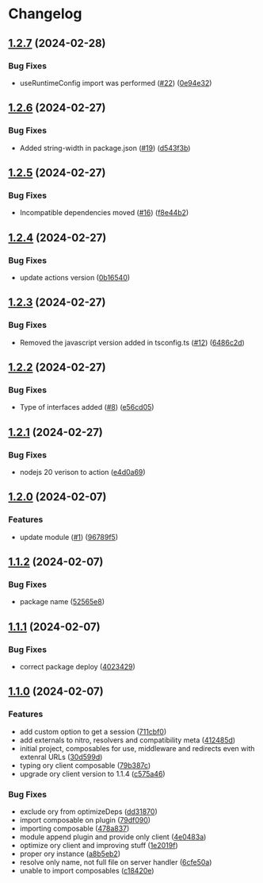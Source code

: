 # Changelog

## [1.2.7](https://github.com/rem-tools/nuxt-ory/compare/nuxt-ory-v1.2.6...nuxt-ory-v1.2.7) (2024-02-28)


### Bug Fixes

* useRuntimeConfig import was performed ([#22](https://github.com/rem-tools/nuxt-ory/issues/22)) ([0e94e32](https://github.com/rem-tools/nuxt-ory/commit/0e94e323fee44721c00f6b33647da09c40cfaa2a))

## [1.2.6](https://github.com/rem-tools/nuxt-ory/compare/nuxt-ory-v1.2.5...nuxt-ory-v1.2.6) (2024-02-27)


### Bug Fixes

* Added string-width in package.json ([#19](https://github.com/rem-tools/nuxt-ory/issues/19)) ([d543f3b](https://github.com/rem-tools/nuxt-ory/commit/d543f3bcb2c4b51548cd5125f38714966acdff86))

## [1.2.5](https://github.com/rem-tools/nuxt-ory/compare/nuxt-ory-v1.2.4...nuxt-ory-v1.2.5) (2024-02-27)


### Bug Fixes

* Incompatible dependencies moved ([#16](https://github.com/rem-tools/nuxt-ory/issues/16)) ([f8e44b2](https://github.com/rem-tools/nuxt-ory/commit/f8e44b267048280e99867bd4984cbf1f5a938190))

## [1.2.4](https://github.com/rem-tools/nuxt-ory/compare/nuxt-ory-v1.2.3...nuxt-ory-v1.2.4) (2024-02-27)


### Bug Fixes

* update actions version ([0b16540](https://github.com/rem-tools/nuxt-ory/commit/0b165409876de32e686ef44d4344f3793618e6f0))

## [1.2.3](https://github.com/rem-tools/nuxt-ory/compare/nuxt-ory-v1.2.2...nuxt-ory-v1.2.3) (2024-02-27)


### Bug Fixes

* Removed the javascript version added in tsconfig.ts ([#12](https://github.com/rem-tools/nuxt-ory/issues/12)) ([6486c2d](https://github.com/rem-tools/nuxt-ory/commit/6486c2d0f281435d8053f4c818ddb83acb1148ed))

## [1.2.2](https://github.com/rem-tools/nuxt-ory/compare/nuxt-ory-v1.2.1...nuxt-ory-v1.2.2) (2024-02-27)


### Bug Fixes

* Type of interfaces added ([#8](https://github.com/rem-tools/nuxt-ory/issues/8)) ([e56cd05](https://github.com/rem-tools/nuxt-ory/commit/e56cd05f1b497d2b8715a61a6c380005b6e67d5f))

## [1.2.1](https://github.com/rem-tools/nuxt-ory/compare/nuxt-ory-v1.2.0...nuxt-ory-v1.2.1) (2024-02-27)


### Bug Fixes

* nodejs 20 verison to action ([e4d0a69](https://github.com/rem-tools/nuxt-ory/commit/e4d0a69b7485a501ef013c777f3afc4fa3ed41d9))

## [1.2.0](https://github.com/rem-tools/nuxt-ory/compare/nuxt-ory-v1.1.2...nuxt-ory-v1.2.0) (2024-02-07)


### Features

* update module  ([#1](https://github.com/rem-tools/nuxt-ory/issues/1)) ([96789f5](https://github.com/rem-tools/nuxt-ory/commit/96789f5b084bfa25af83cf2fea93d45d027c06e6))

## [1.1.2](https://github.com/rem-tools/nuxt-ory/compare/nuxt-ory-v1.1.1...nuxt-ory-v1.1.2) (2024-02-07)


### Bug Fixes

* package name ([52565e8](https://github.com/rem-tools/nuxt-ory/commit/52565e8c6fcab3281459a19a9aff325e845e076a))

## [1.1.1](https://github.com/rem-tools/nuxt-ory/compare/nuxt-ory-v1.1.0...nuxt-ory-v1.1.1) (2024-02-07)


### Bug Fixes

* correct package deploy ([4023429](https://github.com/rem-tools/nuxt-ory/commit/402342954bacbe85bae1865bb540de23580d71c7))

## [1.1.0](https://github.com/rem-tools/nuxt-ory/compare/nuxt-ory-v1.0.0...nuxt-ory-v1.1.0) (2024-02-07)


### Features

* add custom option to get a session ([711cbf0](https://github.com/rem-tools/nuxt-ory/commit/711cbf08d36c1210b7decd8739fcfdc5e3094836))
* add externals to nitro, resolvers and compatibility meta ([412485d](https://github.com/rem-tools/nuxt-ory/commit/412485dc0ee6c34d38b1c189703326ba03a71494))
* initial project, composables for use, middleware and redirects even with extenral URLs ([30d599d](https://github.com/rem-tools/nuxt-ory/commit/30d599d5ae1e4e7463ccd9e23949604746821581))
* typing ory client composable ([79b387c](https://github.com/rem-tools/nuxt-ory/commit/79b387c531c54a0c176adeed36ff23c6c7867d3b))
* upgrade ory client version to 1.1.4 ([c575a46](https://github.com/rem-tools/nuxt-ory/commit/c575a4698bc3a43dbc28be30d9382c46f83d0e53))


### Bug Fixes

* exclude ory from optimizeDeps ([dd31870](https://github.com/rem-tools/nuxt-ory/commit/dd31870f3e7e4ddabefb4b2385dda95dc661ff87))
* import composable on plugin ([79df090](https://github.com/rem-tools/nuxt-ory/commit/79df090c110109b93ad4c09df71f84dd92e0cfb7))
* importing composable ([478a837](https://github.com/rem-tools/nuxt-ory/commit/478a8379f4857e98698eab43a412b9062d4ecb9c))
* module append plugin and provide only client ([4e0483a](https://github.com/rem-tools/nuxt-ory/commit/4e0483acff36578b83b54253e885a2f6e30b374b))
* optimize ory client and improving stuff ([1e2019f](https://github.com/rem-tools/nuxt-ory/commit/1e2019fd997544703cdd7ab1cb03a33387a1fca2))
* proper ory instance ([a8b5eb2](https://github.com/rem-tools/nuxt-ory/commit/a8b5eb2e8075d6dc4df0f7132ea1467d30eb9f68))
* resolve only name, not full file on server handler ([6cfe50a](https://github.com/rem-tools/nuxt-ory/commit/6cfe50abb8afe476d3d32bd45fb8587243e48f9d))
* unable to import composables ([c18420e](https://github.com/rem-tools/nuxt-ory/commit/c18420eca4ddcbd9d72d976d536e69184714617a))
